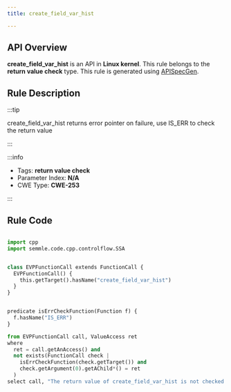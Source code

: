 ```yaml
---
title: create_field_var_hist

---
```



## API Overview
**create_field_var_hist** is an API in **Linux kernel**. This rule belongs to the **return value check** type. This rule is generated using [APISpecGen](../../tools/APISpecGen).
## Rule Description

:::tip

create_field_var_hist returns error pointer on failure, use IS_ERR to check the return value

:::

:::info

- Tags: **return value check**
- Parameter Index: **N/A**
- CWE Type: **CWE-253**

:::

## Rule Code
```python

import cpp
import semmle.code.cpp.controlflow.SSA


class EVPFunctionCall extends FunctionCall {
  EVPFunctionCall() {
    this.getTarget().hasName("create_field_var_hist")
  }
}


predicate isErrCheckFunction(Function f) {
  f.hasName("IS_ERR") 
}

from EVPFunctionCall call, ValueAccess ret
where
  ret = call.getAnAccess() and
  not exists(FunctionCall check |
    isErrCheckFunction(check.getTarget()) and
    check.getArgument(0).getAChild*() = ret
  )
select call, "The return value of create_field_var_hist is not checked with IS_ERR."
    
```